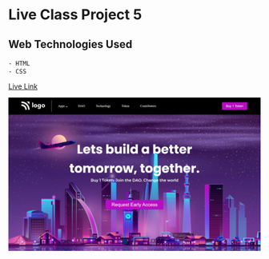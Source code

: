 # Live Class Project 5

## Web Technologies Used
    - HTML
    - CSS

[Live Link](https://daolanding.netlify.app)

![alt text](./assets/screenshot.png?raw=true "optional")